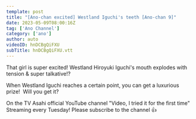 ```yaml
---
template: post
title: "[Ano-chan excited] Westland Iguchi's teeth [Ano-chan 9]"
date: 2023-05-09T08:00:16Z
tag: ['Ano Channel']
category: ['ano']
author: auto 
videoID: hnDCBgQiFXU
subTitle: hnDCBgQiFXU.vtt
---
```

That girl is super excited! Westland Hiroyuki Iguchi's mouth explodes with tension & super talkative!?

When Westland Iguchi reaches a certain point, you can get a luxurious prize! ︎ Will you get it?

On the TV Asahi official YouTube channel "Video, I tried it for the first time" Streaming every Tuesday! Please subscribe to the channel 👍

